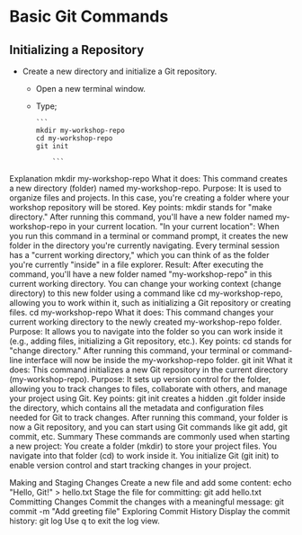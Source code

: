 # Basic Git Commands

## Initializing a Repository
- Create a new directory and initialize a Git repository.
  - Open a new terminal window.
  - Type;

        ```
        mkdir my-workshop-repo
        cd my-workshop-repo
        git init

            ```
Explanation
 mkdir my-workshop-repo
What it does: This command creates a new directory (folder) named my-workshop-repo.
Purpose: It is used to organize files and projects. In this case, you're creating a folder where your workshop repository will be stored.
Key points:
mkdir stands for "make directory."
After running this command, you'll have a new folder named my-workshop-repo in your current location.
"In your current location": When you run this command in a terminal or command prompt, it creates the new folder in the directory you're currently navigating. Every terminal session has a "current working directory," which you can think of as the folder you're currently "inside" in a file explorer.
Result: After executing the command, you'll have a new folder named "my-workshop-repo" in this current working directory. You can change your working context (change directory) to this new folder using a command like cd my-workshop-repo, allowing you to work within it, such as initializing a Git repository or creating files.
cd my-workshop-repo
What it does: This command changes your current working directory to the newly created my-workshop-repo folder.
Purpose: It allows you to navigate into the folder so you can work inside it (e.g., adding files, initializing a Git repository, etc.).
Key points:
cd stands for "change directory."
After running this command, your terminal or command-line interface will now be inside the my-workshop-repo folder.
git init
What it does: This command initializes a new Git repository in the current directory (my-workshop-repo).
Purpose: It sets up version control for the folder, allowing you to track changes to files, collaborate with others, and manage your project using Git.
Key points:
git init creates a hidden .git folder inside the directory, which contains all the metadata and configuration files needed for Git to track changes.
After running this command, your folder is now a Git repository, and you can start using Git commands like git add, git commit, etc.
Summary
These commands are commonly used when starting a new project:
You create a folder (mkdir) to store your project files.
You navigate into that folder (cd) to work inside it.
You initialize Git (git init) to enable version control and start tracking changes in your project.

Making and Staging Changes
Create a new file and add some content:
echo "Hello, Git!" > hello.txt
Stage the file for committing:
git add hello.txt
Committing Changes
Commit the changes with a meaningful message:
git commit -m "Add greeting file"
Exploring Commit History
Display the commit history:
git log
Use q to exit the log view.